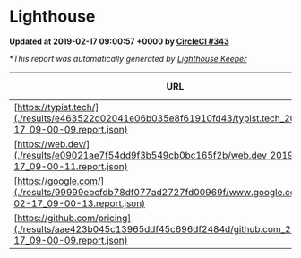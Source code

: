 
# Lighthouse

**Updated at 2019-02-17 09:00:57 +0000 by [CircleCI #343](https://circleci.com/gh/ItinerisLtd/lighthouse-keeper-example/343)**

**This report was automatically generated by [Lighthouse Keeper](https://github.com/itinerisltd/lighthouse-keeper)*

| URL | Performance | Accessibility | Best Practices | SEO | PWA | Updated At |
| --- | --- | --- | --- | --- | --- | --- |
| [https://typist.tech/](./results/e463522d02041e06b035e8f61910fd43/typist.tech_2019-02-17_09-00-09.report.json) | 0.95 | 0.8 | 0.71 | 1 | 0.58 | 2019-02-17T09:00:09.876Z |
| [https://web.dev/](./results/e09021ae7f54dd9f3b549cb0bc165f2b/web.dev_2019-02-17_09-00-11.report.json) | 0.92 | 0.93 | 1 | 0.91 | 1 | 2019-02-17T09:00:11.780Z |
| [https://google.com/](./results/99999ebcfdb78df077ad2727fd00969f/www.google.com_2019-02-17_09-00-13.report.json) | 0.95 | 0.71 | 0.93 | 0.8 | 0.58 | 2019-02-17T09:00:13.563Z |
| [https://github.com/pricing](./results/aae423b045c13965ddf45c696df2484d/github.com_2019-02-17_09-00-09.report.json) | 0.65 | 0.89 | 0.93 | 0.9 | 0.58 | 2019-02-17T09:00:09.125Z |
